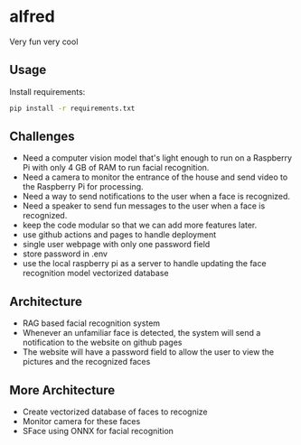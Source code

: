 # alfred
Very fun very cool

## Usage

Install requirements:
```bash
pip install -r requirements.txt
```

## Challenges

- Need a computer vision model that's light enough to run on a Raspberry Pi with only 4 GB of RAM to run facial recognition.
- Need a camera to monitor the entrance of the house and send video to the Raspberry Pi for processing.
- Need a way to send notifications to the user when a face is recognized.
- Need a speaker to send fun messages to the user when a face is recognized.
- keep the code modular so that we can add more features later.
- use github actions and pages to handle deployment
- single user webpage with only one password field
- store password in .env
- use the local raspberry pi as a server to handle updating the face recognition model vectorized database


## Architecture

- RAG based facial recognition system
- Whenever an unfamiliar face is detected, the system will send a notification to the website on github pages
- The website will have a password field to allow the user to view the pictures and the recognized faces

## More Architecture

- Create vectorized database of faces to recognize
- Monitor camera for these faces
- SFace using ONNX for facial recognition
